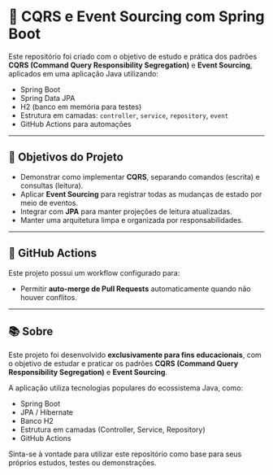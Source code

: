 # 📘 CQRS e Event Sourcing com Spring Boot

Este repositório foi criado com o objetivo de estudo e prática dos padrões **CQRS (Command Query Responsibility Segregation)** e **Event Sourcing**, aplicados em uma aplicação Java utilizando:

- Spring Boot  
- Spring Data JPA  
- H2 (banco em memória para testes)  
- Estrutura em camadas: `controller`, `service`, `repository`, `event`  
- GitHub Actions para automações

---

## 🚀 Objetivos do Projeto

- Demonstrar como implementar **CQRS**, separando comandos (escrita) e consultas (leitura).
- Aplicar **Event Sourcing** para registrar todas as mudanças de estado por meio de eventos.
- Integrar com **JPA** para manter projeções de leitura atualizadas.
- Manter uma arquitetura limpa e organizada por responsabilidades.

---

## 🔧 GitHub Actions

Este projeto possui um workflow configurado para:

- Permitir **auto-merge de Pull Requests** automaticamente quando não houver conflitos.
---

## 📚 Sobre

Este projeto foi desenvolvido **exclusivamente para fins educacionais**, com o objetivo de estudar e praticar os padrões **CQRS (Command Query Responsibility Segregation)** e **Event Sourcing**.

A aplicação utiliza tecnologias populares do ecossistema Java, como:

- Spring Boot
- JPA / Hibernate
- Banco H2
- Estrutura em camadas (Controller, Service, Repository)
- GitHub Actions

Sinta-se à vontade para utilizar este repositório como base para seus próprios estudos, testes ou demonstrações.
